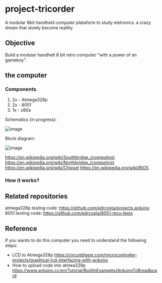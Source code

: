 # project-tricorder

A modular 8bit handheld computer plataform to study eletronics. 
a crazy dream that slowly become reallity 

## Objective 

Build a modular handhelt 8 bit retro computer "with a power of an gameboy".

## the computer 

### Components 

1. 2x - Atmega328p 
2. 2x - 8051 
3. 1x - z80a

Schematics (in progress): 

![image](https://user-images.githubusercontent.com/3594012/128116066-58a8413d-4160-4418-8acc-8078fc7dd635.png)

Block diagram: 

![image](https://user-images.githubusercontent.com/3594012/128116848-bf59ea1c-448e-4fd6-adf5-2a03c9dc9903.png)

https://en.wikipedia.org/wiki/Southbridge_(computing)
https://en.wikipedia.org/wiki/Northbridge_(computing)
https://en.wikipedia.org/wiki/Chipset
https://en.wikipedia.org/wiki/BIOS

### How it works? 



## Related repositories 

atmega328p testing code: https://github.com/edrcosta/projects.arduino 
8051 testing code: https://github.com/edrcosta/8051-mcu-tests

## Reference 

If you wanto to do this computer you need to understand the following steps:

- LCD to Atmega328p https://circuitdigest.com/microcontroller-projects/graphical-lcd-interfacing-with-arduino
- How to upload code into atmea328p https://www.arduino.cc/en/Tutorial/BuiltInExamples/ArduinoToBreadboard

